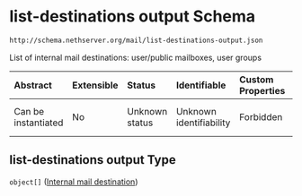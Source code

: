 # list-destinations output Schema

```txt
http://schema.nethserver.org/mail/list-destinations-output.json
```

List of internal mail destinations: user/public mailboxes, user groups

| Abstract            | Extensible | Status         | Identifiable            | Custom Properties | Additional Properties | Access Restrictions | Defined In                                                                                 |
| :------------------ | :--------- | :------------- | :---------------------- | :---------------- | :-------------------- | :------------------ | :----------------------------------------------------------------------------------------- |
| Can be instantiated | No         | Unknown status | Unknown identifiability | Forbidden         | Allowed               | none                | [list-destinations-output.json](mail/list-destinations-output.json "open original schema") |

## list-destinations output Type

`object[]` ([Internal mail destination](mail-defs-internal-mail-destination.md))
